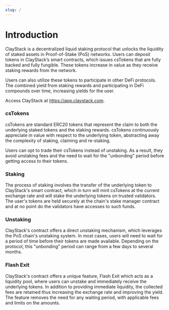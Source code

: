 ```yaml
---
slug: /
---
```


# Introduction

ClayStack is a decentralized liquid staking protocol that unlocks the liquidity of staked assets in Proof-of-Stake (PoS) networks. Users can deposit tokens in ClayStack’s smart contracts, which issues csTokens that are fully backed and fully fungible. These tokens increase in value as they receive staking rewards from the network.

Users can also utilize these tokens to participate in other DeFi protocols. The combined yield from staking rewards and participating in DeFi compounds over time, increasing yields for the user.

Access ClayStack at https://app.claystack.com.

### csTokens

csTokens are standard ERC20 tokens that represent the claim to both the underlying staked tokens and the staking rewards. csTokens continuously appreciate in value with respect to the underlying token, abstracting away the complexity of staking, claiming and re-staking.

Users can opt to trade their csTokens instead of unstaking. As a result, they avoid unstaking fees and the need to wait for the "unbonding" period before getting access to their tokens.

### Staking

The process of staking involves the transfer of the underlying token to ClayStack's smart contract, which in turn will mint csTokens at the current exchange rate and will stake the underlying tokens on trusted validators. The user's tokens are held securely at the chain's stake manager contract and at no point do the validators have accesses to such funds.

### Unstaking

ClayStack's contract offers a direct unstaking mechanism, which leverages the PoS chain's unstaking system. In most cases, users will need to wait for a period of time before their tokens are made available. Depending on the protocol, this "unbonding" period can range from a few days to several months.

### Flash Exit

ClayStack's contract offers a unique feature, Flash Exit which acts as a liquidity pool, where users can unstake and immediately receive the underlying tokens. In addition to providing immediate liquidity, the collected fees are retained thus increasing the exchange rate and improving the yield. The feature removes the need for any waiting period, with applicable fees and limits on the amounts. 

[//]: # (- [ClayStack LitePaper]&#40;#&#41;)

[//]: # ()
[//]: # (```)

[//]: # (TODO)

[//]: # (Add Link to LitePaper)

[//]: # (```)
